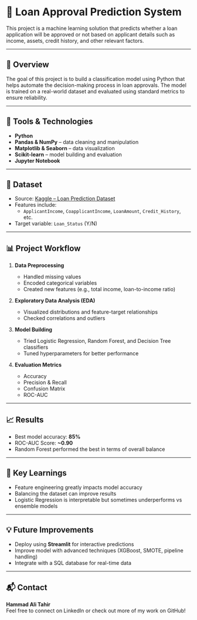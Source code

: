 # 🏦 Loan Approval Prediction System

This project is a machine learning solution that predicts whether a loan application will be approved or not based on applicant details such as income, assets, credit history, and other relevant factors.

---

## 📌 Overview

The goal of this project is to build a classification model using Python that helps automate the decision-making process in loan approvals. The model is trained on a real-world dataset and evaluated using standard metrics to ensure reliability.

---

## 🚀 Tools & Technologies

- **Python**
- **Pandas & NumPy** – data cleaning and manipulation  
- **Matplotlib & Seaborn** – data visualization  
- **Scikit-learn** – model building and evaluation  
- **Jupyter Notebook**

---

## 📂 Dataset

- Source: [Kaggle – Loan Prediction Dataset](https://www.kaggle.com/datasets/altruistdelhite04/loan-prediction-problem-dataset)
- Features include:
  - `ApplicantIncome`, `CoapplicantIncome`, `LoanAmount`, `Credit_History`, etc.
- Target variable: `Loan_Status` (Y/N)

---

## 📊 Project Workflow

1. **Data Preprocessing**  
   - Handled missing values  
   - Encoded categorical variables  
   - Created new features (e.g., total income, loan-to-income ratio)

2. **Exploratory Data Analysis (EDA)**  
   - Visualized distributions and feature-target relationships  
   - Checked correlations and outliers

3. **Model Building**  
   - Tried Logistic Regression, Random Forest, and Decision Tree classifiers  
   - Tuned hyperparameters for better performance

4. **Evaluation Metrics**  
   - Accuracy  
   - Precision & Recall  
   - Confusion Matrix  
   - ROC-AUC

---

## 📈 Results

- Best model accuracy: **85%**
- ROC-AUC Score: **~0.90**
- Random Forest performed the best in terms of overall balance

---

## 🧠 Key Learnings

- Feature engineering greatly impacts model accuracy  
- Balancing the dataset can improve results  
- Logistic Regression is interpretable but sometimes underperforms vs ensemble models

---

## 💡 Future Improvements

- Deploy using **Streamlit** for interactive predictions  
- Improve model with advanced techniques (XGBoost, SMOTE, pipeline handling)
- Integrate with a SQL database for real-time data

---

## 📬 Contact

**Hammad Ali Tahir**  
Feel free to connect on LinkedIn or check out more of my work on GitHub!


